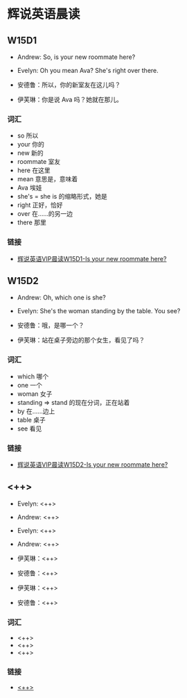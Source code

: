 # 辉说英语晨读

## W15D1

- Andrew: So, is your new roommate here?
- Evelyn: Oh you mean Ava? She's right over there.

- 安德鲁：所以，你的新室友在这儿吗？
- 伊芙琳：你是说 Ava 吗？她就在那儿。

### 词汇

- so 所以
- your 你的
- new 新的
- roommate 室友
- here 在这里
- mean 意思是，意味着
- Ava 埃娃
- she's = she is 的缩略形式，她是
- right 正好，恰好
- over 在……的另一边
- there 那里

### 链接

- [辉说英语VIP晨读W15D1-Is your new roommate here?](https://mp.weixin.qq.com/s/HhQpKc9oTBPRzvzEKfiUhg)

## W15D2

- Andrew: Oh, which one is she?
- Evelyn: She's the woman standing by the table. You see?

- 安德鲁：哦，是哪一个？
- 伊芙琳：站在桌子旁边的那个女生，看见了吗？

### 词汇

- which 哪个
- one 一个
- woman 女子
- standing => stand 的现在分词，正在站着
- by 在……边上
- table 桌子
- see 看见

### 链接

- [辉说英语VIP晨读W15D2-Is your new roommate here?](https://mp.weixin.qq.com/s/X9-DAarn6YwyCy0nr5AgqA)
## <++>

- Evelyn: <++>
- Andrew: <++>
- Evelyn: <++>
- Andrew: <++>

- 伊芙琳：<++>
- 安德鲁：<++>
- 伊芙琳：<++>
- 安德鲁：<++>

### 词汇

- <++>
- <++>
- <++>

### 链接

- [<++>](<++>)
